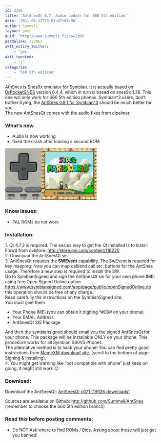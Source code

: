 ```yaml
---
id: 2386
title: 'AntSnesQt 0.7: Audio update for S60 5th edition'
date: '2011-05-12T23:51:47+03:00'
author: Summeli
layout: post
guid: 'http://www.summeli.fi/?p=2386'
permalink: /2386/
aktt_notify_twitter:
    - 'yes'
aktt_tweeted:
    - '1'
categories:
    - 'S60 5th edition'
---
```


AtnSnes is Snes9x emulator for Symbian. It is actually based on [DrPocketSNES](http://reesy.gp32x.de/DrPocketSnes.html "DrPocketSNES") version 6.4.4, which in turn is based on snes9x 1.39. This one will only work for S60 5th edition phones. Symbian^3 users, don’t bother trying, the [AntSnes 0.8.1 for Symbian^3](/2384) should be much better for you.  
The new AntSnesQt comes with the audio fixes from clpalmer.  

### What’s new    

- Audio is now working
- fixed the crash after loading a second ROM

![](/wp-content/uploads/2010/05/largeDPad-300x169.jpg)   

### Know issues:   

- PAL ROMs do not work

  
### Installation:   
1\. Qt 4.7.3 is required. The easies way to get the Qt installed is to install Flowd from ovistore: <http://store.ovi.com/content/118220>  
2\. Download the AntSnesQt.sis  
3\. AntSnesQt requires the **SWEvent** capability. The SwEvent is required for key mapping: Now you can map call/end call etc. buttons for the AntSnes usage. Therefore a new step is required to install the SW.  
Go to SymbianSigned and sign the AntSnesQt sis for your own phone IMEI  
using free Open Signed Online option <https://www.symbiansigned.com/app/page/public/openSignedOnline.do> this operation should be free of any charge.  
Read carefully the instructions on the SymbianSigned site.  
You must give them

- Your Phone IMEI (you can obtain it digiting \*#06# on your phone)
- Your EMAIL Address
- AntSnesQt SIS Package

And then the symbiansigned should email you the signed AntSnesQt for your phone. This package will be installable ONLY on your phone. This procedure works for all Symbian S60V5 Phones.  
The alternative method is to hack your phone! You can find pretty good instructions from [MameXM download site.](https://sites.google.com/site/mamexm/Home/download-1-03) (scroll to the bottom of page: Signing &amp; Installing).  
4\. You might get warning like “not compatible with phone” just keep on going, it might still work 😉  

### Download:   
Download the AntSnesQt: [ AntSnesQt v071 (19926 downloads) ](/wp-content/uploads/downloads/2011/07/AntSnesQt_07.sis)

Sources are available on Github: <http://github.com/Summeli/AntSnes> (remember to choose the S60 5th edition branch)  

### Read this before posting comments:    

- Do NOT Ask where to find ROMs / Bios. Asking about these will just get you banned!